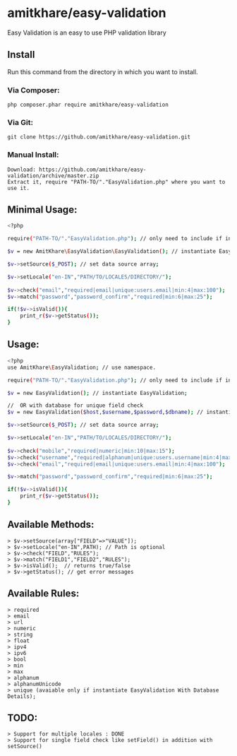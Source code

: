 # amitkhare/easy-validation
Easy Validation is an easy to use PHP validation library

## Install

Run this command from the directory in which you want to install.

### Via Composer:

    php composer.phar require amitkhare/easy-validation

### Via Git:

    git clone https://github.com/amitkhare/easy-validation.git

### Manual Install:

    Download: https://github.com/amitkhare/easy-validation/archive/master.zip
    Extract it, require "PATH-TO/"."EasyValidation.php" where you want to use it.

## Minimal Usage:
```sh
<?php

require("PATH-TO/"."EasyValidation.php"); // only need to include if installed manually.

$v = new AmitKhare\EasyValidation\EasyValidation(); // instantiate EasyValidation;

$v->setSource($_POST); // set data source array;

$v->setLocale("en-IN","PATH/TO/LOCALES/DIRECTORY/"); 
    
$v->check("email","required|email|unique:users.email|min:4|max:100");
$v->match("password","password_confirm","required|min:6|max:25");

if(!$v->isValid()){
    print_r($v->getStatus());
}

```

## Usage:
```sh
<?php
use AmitKhare\EasyValidation; // use namespace.

require("PATH-TO/"."EasyValidation.php"); // only need to include if installed manually.

$v = new EasyValidation(); // instantiate EasyValidation;

//  OR with database for unique field check
$v = new EasyValidation($host,$username,$password,$dbname); // instantiate EasyValidation With Database features;

$v->setSource($_POST); // set data source array;

$v->setLocale("en-IN","PATH/TO/LOCALES/DIRECTORY/"); 
    
$v->check("mobile","required|numeric|min:10|max:15");
$v->check("username","required|alphanum|unique:users.username|min:4|max:20");
$v->check("email","required|email|unique:users.email|min:4|max:100");

$v->match("password","password_confirm","required|min:6|max:25");

if(!$v->isValid()){
    print_r($v->getStatus());
}
```
## Available Methods:
    > $v->setSource(array["FIELD"=>"VALUE"]);
    > $v->setLocale("en-IN",PATH); // Path is optional
    > $v->check("FIELD","RULES");
    > $v->match("FIELD1","FIELD2","RULES");
    > $v->isValid();  // returns true/false
    > $v->getStatus(); // get error messages

## Available Rules:
    > required
    > email
    > url
    > numeric
    > string
    > float
    > ipv4
    > ipv6
    > bool
    > min
    > max
    > alphanum
    > alphanumUnicode
    > unique (avaiable only if instantiate EasyValidation With Database Details);
## TODO:
    > Support for multiple locales : DONE
    > Support for single field check like setField() in addition with setSource()
